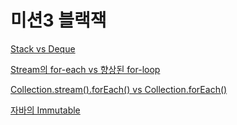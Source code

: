 # 미션3 블랙잭  

[Stack vs Deque](https://github.com/soominsohn/woowacourse-record/blob/7aac3b7c919192f20de1c31f0d7552ec757b7cab/level1/mission3-blackjack/Stack%20vs%20Deque.md)

[Stream의 for-each vs 향상된 for-loop](https://github.com/soominsohn/woowacourse-record/blob/7aac3b7c919192f20de1c31f0d7552ec757b7cab/level1/mission3-blackjack/for-each%20vs%20%ED%96%A5%EC%83%81%EB%90%9C%20for-loop%20.md)

[Collection.stream().forEach() vs Collection.forEach()](https://github.com/soominsohn/woowacourse-record/blob/7aac3b7c919192f20de1c31f0d7552ec757b7cab/level1/mission3-blackjack/Collection.stream().forEach()%20vs%20Collection.forEac%20h().md)  

[자바의 Immutable](https://github.com/soominsohn/woowacourse-record/blob/7aac3b7c919192f20de1c31f0d7552ec757b7cab/level1/mission3-blackjack/%EC%9E%90%EB%B0%94%EC%9D%98%20Immutable.md)  
